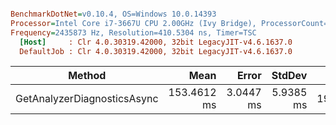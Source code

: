 ``` ini

BenchmarkDotNet=v0.10.4, OS=Windows 10.0.14393
Processor=Intel Core i7-3667U CPU 2.00GHz (Ivy Bridge), ProcessorCount=4
Frequency=2435873 Hz, Resolution=410.5304 ns, Timer=TSC
  [Host]     : Clr 4.0.30319.42000, 32bit LegacyJIT-v4.6.1637.0
  DefaultJob : Clr 4.0.30319.42000, 32bit LegacyJIT-v4.6.1637.0


```
 |                      Method |        Mean |     Error |    StdDev |     Gen 0 | Allocated |
 |---------------------------- |------------:|----------:|----------:|----------:|----------:|
 | GetAnalyzerDiagnosticsAsync | 153.4612 ms | 3.0447 ms | 5.9385 ms | 1904.6053 |   0.01 GB |

